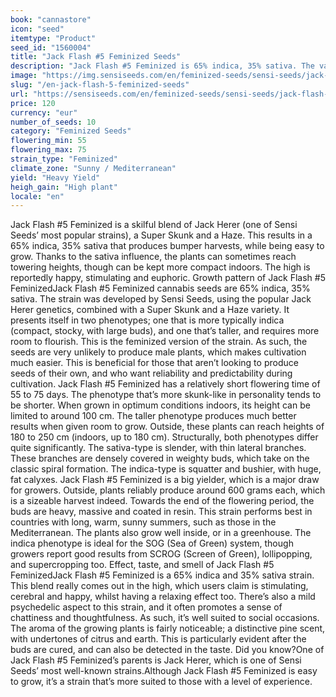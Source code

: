 ```yaml
---
book: "cannastore"
icon: "seed"
itemtype: "Product"
seed_id: "1560004"
title: "Jack Flash #5 Feminized Seeds"
description: "Jack Flash #5 Feminized is 65% indica, 35% sativa. The variety is a big yielder producing distinctive pine aroma, with undertones of citrus and earth."
image: "https://img.sensiseeds.com/en/feminized-seeds/sensi-seeds/jack-flash-5-feminised-image.png"
slug: "/en-jack-flash-5-feminized-seeds"
url: "https://sensiseeds.com/en/feminized-seeds/sensi-seeds/jack-flash-5-feminised?a_aid=cannastore"
price: 120
currency: "eur"
number_of_seeds: 10
category: "Feminized Seeds"
flowering_min: 55
flowering_max: 75
strain_type: "Feminized"
climate_zone: "Sunny / Mediterranean"
yield: "Heavy Yield"
heigh_gain: "High plant"
locale: "en"
---
```

Jack Flash #5 Feminized is a skilful blend of Jack Herer (one of Sensi Seeds’ most popular strains), a Super Skunk and a Haze. This results in a 65% indica, 35% sativa that produces bumper harvests, while being easy to grow. Thanks to the sativa influence, the plants can sometimes reach towering heights, though can be kept more compact indoors. The high is reportedly happy, stimulating and euphoric. Growth pattern of Jack Flash #5 FeminizedJack Flash #5 Feminized cannabis seeds are 65% indica, 35% sativa. The strain was developed by Sensi Seeds, using the popular Jack Herer genetics, combined with a Super Skunk and a Haze variety. It presents itself in two phenotypes; one that is more typically indica (compact, stocky, with large buds), and one that’s taller, and requires more room to flourish. This is the feminized version of the strain. As such, the seeds are very unlikely to produce male plants, which makes cultivation much easier. This is beneficial for those that aren’t looking to produce seeds of their own, and who want reliability and predictability during cultivation. Jack Flash #5 Feminized has a relatively short flowering time of 55 to 75 days. The phenotype that’s more skunk-like in personality tends to be shorter. When grown in optimum conditions indoors, its height can be limited to around 100 cm. The taller phenotype produces much better results when given room to grow. Outside, these plants can reach heights of 180 to 250 cm (indoors, up to 180 cm). Structurally, both phenotypes differ quite significantly. The sativa-type is slender, with thin lateral branches. These branches are densely covered in weighty buds, which take on the classic spiral formation. The indica-type is squatter and bushier, with huge, fat calyxes. Jack Flash #5 Feminized is a big yielder, which is a major draw for growers. Outside, plants reliably produce around 600 grams each, which is a sizeable harvest indeed. Towards the end of the flowering period, the buds are heavy, massive and coated in resin. This strain performs best in countries with long, warm, sunny summers, such as those in the Mediterranean. The plants also grow well inside, or in a greenhouse. The indica phenotype is ideal for the SOG (Sea of Green) system, though growers report good results from SCROG (Screen of Green), lollipopping, and supercropping too. Effect, taste, and smell of Jack Flash #5 FeminizedJack Flash #5 Feminized is a 65% indica and 35% sativa strain. This blend really comes out in the high, which users claim is stimulating, cerebral and happy, whilst having a relaxing effect too. There’s also a mild psychedelic aspect to this strain, and it often promotes a sense of chattiness and thoughtfulness. As such, it’s well suited to social occasions. The aroma of the growing plants is fairly noticeable; a distinctive pine scent, with undertones of citrus and earth. This is particularly evident after the buds are cured, and can also be detected in the taste. Did you know?One of Jack Flash #5 Feminized’s parents is Jack Herer, which is one of Sensi Seeds’ most well-known strains.Although Jack Flash #5 Feminized is easy to grow, it’s a strain that’s more suited to those with a level of experience.
